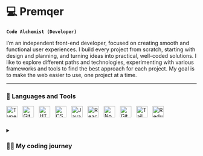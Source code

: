 # 💻 Premqer

**`Code Alchemist (Developer)`**

I’m an independent front-end developer, focused on creating smooth and functional user experiences. I build every project from scratch, starting with design and planning, and turning ideas into practical, well-coded solutions. I like to explore different paths and technologies, experimenting with various frameworks and tools to find the best approach for each project. My goal is to make the web easier to use, one project at a time.

---

### 💼 Languages and Tools

<img align="left" alt="TypeScript" width="30px" style="padding-right:10px;" src="https://cdn.jsdelivr.net/gh/devicons/devicon/icons/typescript/typescript-plain.svg" />
<img align="left" alt="Git" width="30px" style="padding-right:10px;" src="https://cdn.jsdelivr.net/gh/devicons/devicon/icons/git/git-original.svg" />
<img align="left" alt="HTML" width="30px" style="padding-right:10px;" src="https://cdn.jsdelivr.net/gh/devicons/devicon/icons/html5/html5-plain.svg" />
<img align="left" alt="CSS" width="30px" style="padding-right:10px;" src="https://cdn.jsdelivr.net/gh/devicons/devicon/icons/css3/css3-plain.svg" />
<img align="left" alt="JavaScript" width="30px" style="padding-right:10px;" src="https://cdn.jsdelivr.net/gh/devicons/devicon/icons/javascript/javascript-plain.svg" />
<img align="left" alt="React" width="30px" style="padding-right:10px;" src="https://cdn.jsdelivr.net/gh/devicons/devicon/icons/react/react-original.svg" />
<img align="left" alt="NodeJS" width="30px" style="padding-right:10px;" src="https://cdn.jsdelivr.net/gh/devicons/devicon/icons/nodejs/nodejs-original.svg" />
<img align="left" alt="GitHub" width="30px" style="padding-right:10px;" src="https://cdn.jsdelivr.net/gh/devicons/devicon/icons/github/github-original.svg" />
<img align="left" alt="Tailwind" width="30px" style="padding-right:10px;" src="https://cdn.jsdelivr.net/gh/devicons/devicon@latest/icons/tailwindcss/tailwindcss-original.svg" />
<img align="left" alt="Redux" width="30px" style="padding-right:10px;" src="https://cdn.jsdelivr.net/gh/devicons/devicon@latest/icons/redux/redux-original.svg" />
<br />

#

<details>
 <summary><h3>👨‍💻 My coding journey</h3></summary>
I started my programming journey back in 2022, teaching myself web development in college. My journey began with JavaScript, HTML, and CSS, and since then, I’ve grown to develop full-fledged web apps and websites. From the beginning, I was drawn to the tech industry and knew I wanted to work in this space. Alongside coding, I’ve always been fascinated by hardware and tech gadgets, which further fueled my interest in technology.
Looking back, I’m proud of how far I’ve come with my web development skills. Lately, I’ve been reflecting on how much I’ve learned and accomplished, but there’s this feeling that I’ve been playing it too safe. I’ve focused so much on the routine and what’s familiar that I’ve put aside the ideas and projects that truly excite me. It’s easy to stay in that comfort zone, but now I’m ready to take a risk and chase after what I’m really passionate about.
I’ve realized that if I really want to see my ideas come to life, I can’t keep waiting for the “perfect” time or the ideal circumstances. It’s time to stop playing it safe and take that leap. So, I’m making some changes to free up more time and focus on building something that’s truly mine. The next chapter of my journey starts now, and I’m ready to face whatever comes my way. I’m not waiting anymore—I’m coming.
